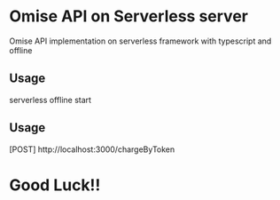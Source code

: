 # Omise API on Serverless server
Omise API implementation on serverless framework with typescript and offline 

## Usage 
serverless offline start

## Usage 
[POST] http://localhost:3000/chargeByToken

# Good Luck!!
